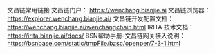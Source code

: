 文昌链常用链接
  文昌链门户：
  https://wenchang.bianjie.ai
  文昌链浏览器：
  https://explorer.wenchang.bianjie.ai/
  文昌链开发配置文档：
  https://wenchang.bianjie.ai/wenchangchain.html
  IRITA 技术文档：
  https://irita.bianjie.ai/docs/
  BSN帮助手册-文昌链网关接入说明：
  https://bsnbase.com/static/tmpFile/bzsc/openper/7-3-1.html
